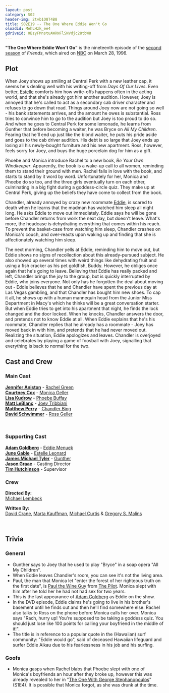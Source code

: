 ```yaml
---
layout: post 
category: S02 
header-img: 2tvb1O8T4B8 
title: S02E19 -- The One Where Eddie Won't Go 
oloadid: MehLHzk_ee4 
gdriveid: 0BzyFMnstuAWRNFlSNVdjc28tbW8 
--- 
```

<!--more--> 
<p><b>"The One Where Eddie Won't Go"</b> is the nineteenth episode of the <a href="/wiki/Season_2" title="Season 2">second season</a> of <i>Friends</i>, which aired on <a href="/wiki/NBC" title="NBC">NBC</a> on March 28, 1996.
</p>
<h2><span class="mw-headline" id="Plot">Plot</span></h2>
<p>When Joey shows up smiling at Central Perk with a new leather cap, it seems he's dealing well with his writing-off from <i>Days Of Our Lives</i>. Even better, <a href="/wiki/Estelle_Leonard" title="Estelle Leonard">Estelle</a> comforts him how write-offs happens often in the acting world, and that she's already got him another audition. However, Joey is annoyed that he's called to act as a secondary cab driver character and refuses to go down that road. Things around Joey now are not going so well - his bank statements arrives, and the amount he owes is substantial. Ross tries to convince him to go to the audition but Joey is too proud to do so. And when he goes to Central Perk for some lemonade, he learns from Gunther that before becoming a waiter, he was Bryce on <i>All My Children</i>. Fearing that he'll end up just like the blond waiter, he puts his pride aside and goes to the cab driver audition. His debt is so large that Joey ends up losing all his newly-bought furniture and his new apartment. Ross, however, feels sorry for Joey, and buys the huge porcelain dog for him as a gift.
</p><p>Phoebe and Monica introduce Rachel to a new book, <i>Be Your Own Windkeeper</i>. Apparently, the book is a wake-up call to all women, reminding them to stand their ground with men. Rachel falls in love with the book, and starts to stand by it word by word. Unfortunately for her, Monica and Phoebe do so too, and the three girls eventually turn on each other, culminating in a big fight during a goddess-circle quiz. They make up at Central Perk, giving up the beliefs they have come to collect from the book.
</p><p>Chandler, already annoyed by crazy new roommate <a href="/wiki/Eddie" title="Eddie" class="mw-redirect">Eddie</a>, is scared to death when he learns that the madman has watched him sleep all night long. He asks Eddie to move out immediately. Eddie says he will be gone before Chandler returns from work the next day, but doesn't leave. What's more, the headcase is dehydrating everything that comes within his reach. To prevent the basket-case from watching him sleep, Chandler crashes on Monica's couch, and over-reacts upon waking up and finding that she is affectionately watching him sleep.
</p><p>The next morning, Chandler yells at Eddie, reminding him to move out, but Eddie shows no signs of recollection about this already-pursued subject. He also showed up several times with weird things like dehydrating fruit and using a fish cracker as his pet goldfish, Buddy. However, he obliges once again that he's going to leave. Believing that Eddie has really packed and left, Chandler brings the joy to the group, but is quickly interrupted by Eddie, who joins everyone. Not only has he forgotten the deal about moving out - Eddie believes that he and Chandler have spent the previous day at Las Vegas gambling, and that Chandler has bought him new shoes. To cap it all, he shows up with a human mannequin head from the Junior Miss Department in Macy's which he thinks will be a great conversation starter. But when Eddie tries to get into his apartment that night, he finds the lock changed and the door locked. When he knocks, Chandler answers the door, and pretends not to know Eddie at all. When Eddie explains that he's his roommate, Chandler replies that he already has a roommate - Joey has moved back in with him, and pretends that he had never moved out. Realizing the situation, Eddie apologizes and leaves. Chandler is overjoyed and celebrates by playing a game of foosball with Joey, signalling that everything is back to normal for the two.
</p>
<h2><span class="mw-headline" id="Cast_and_Crew">Cast and Crew</span></h2>
<h3><span class="mw-headline" id="Main_Cast">Main Cast</span></h3>
<p><b><a href="/wiki/Jennifer_Aniston" title="Jennifer Aniston">Jennifer Aniston</a></b> - <a href="/wiki/Rachel_Green" title="Rachel Green">Rachel Green</a><br />
<b><a href="/wiki/Courtney_Cox" title="Courtney Cox" class="mw-redirect">Courtney Cox</a></b> - <a href="/wiki/Monica_Geller" title="Monica Geller" class="mw-redirect">Monica Geller</a><br />
<b><a href="/wiki/Lisa_Kudrow" title="Lisa Kudrow">Lisa Kudrow</a></b> - <a href="/wiki/Phoebe_Buffay" title="Phoebe Buffay">Phoebe Buffay</a><br />
<b><a href="/wiki/Matt_LeBlanc" title="Matt LeBlanc">Matt LeBlanc</a></b> - <a href="/wiki/Joey_Tribbiani" title="Joey Tribbiani" class="mw-redirect">Joey Tribbiani</a><br />
<b><a href="/wiki/Matthew_Perry" title="Matthew Perry">Matthew Perry</a></b> - <a href="/wiki/Chandler_Bing" title="Chandler Bing">Chandler Bing</a><br />
<b><a href="/wiki/David_Schwimmer" title="David Schwimmer">David Schwimmer</a></b> - <a href="/wiki/Ross_Geller" title="Ross Geller">Ross Geller</a><br />
</p><p><br />
</p>
<h3><span class="mw-headline" id="Supporting_Cast">Supporting Cast</span></h3>
<p><b><a href="/wiki/Adam_Goldberg" title="Adam Goldberg">Adam Goldberg</a></b> - <a href="/wiki/Eddie_Menuek" title="Eddie Menuek">Eddie Menuek</a><br />
<b><a href="/wiki/June_Gable" title="June Gable">June Gable</a></b> - <a href="/wiki/Estelle_Leonard" title="Estelle Leonard">Estelle Leonard</a><br />
<b><a href="/wiki/James_Michael_Tyler" title="James Michael Tyler">James Michael Tyler</a></b> - <a href="/wiki/Gunther" title="Gunther">Gunther</a><br />
<b><a href="/wiki/Jason_Graae?action=edit&amp;redlink=1" class="new" title="Jason Graae (page does not exist)">Jason Graae</a></b> - Casting Director<br />
<b><a href="/wiki/Tim_Hutchinson?action=edit&amp;redlink=1" class="new" title="Tim Hutchinson (page does not exist)">Tim Hutchinson</a></b> - Supervisor<br />
</p>
<h3><span class="mw-headline" id="Crew">Crew</span></h3>
<p><b>Directed By:</b><br /> 
<a href="/wiki/Michael_Lembeck" title="Michael Lembeck">Michael Lembeck</a><br />
</p><p><b>Written By:</b><br /> 
<a href="/wiki/David_Crane" title="David Crane">David Crane</a>, <a href="/wiki/Marta_Kauffman" title="Marta Kauffman">Marta Kauffman</a>, <a href="/wiki/Michael_Curtis" title="Michael Curtis">Michael Curtis</a> &amp; <a href="/wiki/Gregory_S._Malins" title="Gregory S. Malins">Gregory S. Malins</a><br />
</p><p><br />
</p>
<h2><span class="mw-headline" id="Trivia">Trivia</span></h2>
<h3><span class="mw-headline" id="General">General</span></h3>
<ul><li>Gunther says to Joey that he used to play "Bryce" in a soap opera "All My Children".
</li><li>When Eddie leaves Chandler's room, you can see it's not the living area.
</li><li>Paul, the man that Monica let "enter the forest of her righteous truth on the first date", is <a href="/wiki/Paul_the_Wine_Guy" title="Paul the Wine Guy">Paul the Wine Guy</a> from <a href="/wiki/The_Pilot" title="The Pilot">The Pilot</a>. Monica slept with him after he told her he had not had sex for two years.
</li><li>This is the last appearance of <a href="/wiki/Adam_Goldberg" title="Adam Goldberg">Adam Goldberg</a> as Eddie on the show.
</li><li>In the DVD episode, Eddie claims he's going to live in his brother's basement until he finds out and then he'll find somewhere else. Rachel also talks to Ross on the phone before Monica calls her over. Monica says "Rach, hurry up! You're supposed to be taking a goddess quiz. You should just lose like 100 points for calling your boyfriend in the middle of it!".
</li><li>The title is in reference to a popular quote in the (Hawaiian) surf community: "Eddie would go", said of deceased Hawaiian lifeguard and surfer Eddie Aikau due to his fearlessness in his job and his surfing.
</li></ul>
<h3><span class="mw-headline" id="Goofs">Goofs</span></h3>
<ul><li>Monica gasps when Rachel blabs that Phoebe slept with one of Monica's boyfriends an hour after they broke up, however this was already revealed to her in "<a href="/wiki/The_One_With_George_Stephanopoulos" title="The One With George Stephanopoulos">The One With George Stephanopoulos</a>" (S1E4). It is possible that Monica forgot, as she was drunk at the time.
</li></ul> 
